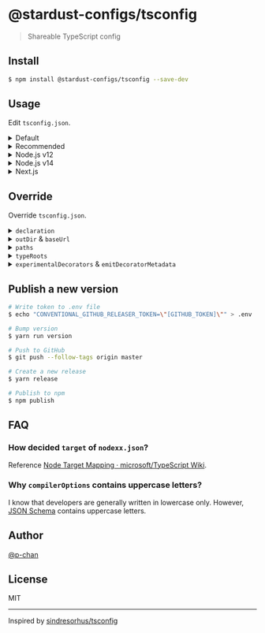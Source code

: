 # @stardust-configs/tsconfig

> Shareable TypeScript config

## Install

```bash
$ npm install @stardust-configs/tsconfig --save-dev
```

## Usage

Edit `tsconfig.json`.

<details>
<summary>Default</summary>

```jsonc
{
  "extends": "@stardust-configs/tsconfig"
}
```

</details>

<details>
<summary>Recommended</summary>

```jsonc
{
  "extends": "@stardust-configs/tsconfig/recommended.json"
}
```

</details>

<details>
<summary>Node.js v12</summary>

```jsonc
{
  "extends": "@stardust-configs/tsconfig/node12.json"
}
```

</details>

<details>
<summary>Node.js v14</summary>

```jsonc
{
  "extends": "@stardust-configs/tsconfig/node14.json"
}
```

</details>

<details>
<summary>Next.js</summary>

```jsonc
{
  "extends": "@stardust-configs/tsconfig/next.json"
}
```

</details>

## Override

Override `tsconfig.json`.

<details>
<summary><code>declaration</code></summary>

```jsonc
{
  "extends": "@stardust-configs/tsconfig",
  "compilerOptions": {
    "declaration": true
  }
}
```

</details>

<details>
<summary><code>outDir</code> & <code>baseUrl</code></summary>

```jsonc
{
  "extends": "@stardust-configs/tsconfig",
  "compilerOptions": {
    "outDir": "./dist",
    "baseUrl": "./"
  }
}
```

</details>

<details>
<summary><code>paths</code></summary>

```jsonc
{
  "extends": "@stardust-configs/tsconfig",
  "compilerOptions": {
    "paths": {
      "@foo/*": ["./src/foo/*"],
      "@bar/*": ["./src/bar/*"]
    }
  }
}
```

</details>

<details>
<summary><code>typeRoots</code></summary>

```jsonc
{
  "extends": "@stardust-configs/tsconfig",
  "compilerOptions": {
    "typeRoots": ["./node_modules/@types", "./src/@types"]
  }
}
```

</details>

<details>
<summary><code>experimentalDecorators</code> & <code>emitDecoratorMetadata</code></summary>

```jsonc
{
  "extends": "@stardust-configs/tsconfig",
  "compilerOptions": {
    "experimentalDecorators": true,
    "emitDecoratorMetadata": true
  }
}
```

</details>

## Publish a new version

```bash
# Write token to .env file
$ echo "CONVENTIONAL_GITHUB_RELEASER_TOKEN=\"[GITHUB_TOKEN]\"" > .env

# Bump version
$ yarn run version

# Push to GitHub
$ git push --follow-tags origin master

# Create a new release
$ yarn release

# Publish to npm
$ npm publish
```

## FAQ

### How decided `target` of `nodexx.json`?

Reference [Node Target Mapping · microsoft/TypeScript Wiki](https://github.com/microsoft/TypeScript/wiki/Node-Target-Mapping).

### Why `compilerOptions` contains uppercase letters?

I know that developers are generally written in lowercase only. However, [JSON Schema](https://json.schemastore.org/tsconfig) contains uppercase letters.

## Author

[@p-chan](https://github.com/p-chan)

## License

MIT

---

Inspired by [sindresorhus/tsconfig](https://github.com/sindresorhus/tsconfig)
